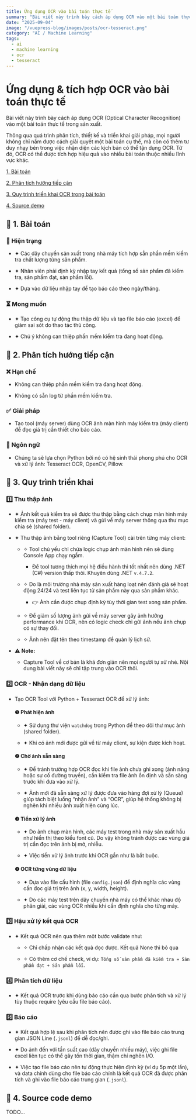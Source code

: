 ```yaml
---
title: Ứng dụng OCR vào bài toán thực tế
summary: "Bài viết này trình bày cách áp dụng OCR vào một bài toán thực tế trong sản xuất. Hy vọng mọi người có thể tận dụng được trong các kịch bản tại từng bài toán OCR khác nhau."
date: "2025-09-04"
image: "/vuepress-blog/images/posts/ocr-tesseract.png"
category: "AI / Machine Learning"
tags:
  - ai
  - machine learning
  - ocr
  - tesseract
---
```


# Ứng dụng & tích hợp OCR vào bài toán thực tế

Bài viết này trình bày cách áp dụng OCR (Optical Character Recognition) vào một bài toán thực tế trong sản xuất.

Thông qua quá trình phân tích, thiết kế và triển khai giải pháp, mọi người không chỉ nắm được cách giải quyết một bài toán cụ thể, mà còn có thêm tư duy nhạy bén trong việc nhận diện các kịch bản có thể tận dụng OCR. Từ đó, OCR có thể được tích hợp hiệu quả vào nhiều bài toán thuộc nhiều lĩnh vực khác.

[1. Bài toán](#1)

[2. Phân tích hướng tiếp cận](#2)

[3. Quy trình triển khai OCR trong bài toán](#3)

[4. Source demo](#4)

<a name="1"></a>

## 📌 1. Bài toán

### 📍 Hiện trạng

- ✦ Các dây chuyền sản xuất trong nhà máy tích hợp sẵn phần mềm kiểm tra chất lượng từng sản phẩm.

- ✦ Nhân viên phải định kỳ nhập tay kết quả (tổng số sản phẩm đã kiểm tra, sản phẩm đạt, sản phẩm lỗi).

- ✦ Dựa vào dữ liệu nhập tay để tạo báo cáo theo ngày/tháng.

### ⏳ Mong muốn

- ✦ Tạo công cụ tự động thu thập dữ liệu và tạo file báo cáo (excel) để giảm sai sót do thao tác thủ công.

- ✦ Chú ý không can thiệp phần mềm kiểm tra đang hoạt động.

<a name="2"></a>

## 📌 2. Phân tích hướng tiếp cận

### ❌ Hạn chế

- Không can thiệp phần mềm kiểm tra đang hoạt động.

- Không có sẵn log từ phần mềm kiểm tra.

### ✅ Giải pháp

- Tạo tool (máy server) dùng OCR ảnh màn hình máy kiểm tra (máy client) để đọc giá trị cần thiết cho báo cáo.

### 📝 Ngôn ngữ

- Chúng ta sẽ lựa chọn Python bởi nó có hệ sinh thái phong phú cho OCR và xử lý ảnh: Tesseract OCR, OpenCV, Pillow.

<a name="3"></a>

## 📌 3. Quy trình triển khai

### 1️⃣ Thu thập ảnh

- ✦ Ảnh kết quả kiểm tra sẽ được thu thập bằng cách chụp màn hình máy kiểm tra (máy test - máy client) và gửi về máy server thông qua thư mục chia sẻ (shared folder).

- ✦ Thu thập ảnh bằng tool riêng (Capture Tool) cài trên từng máy client:

  - ✧ Tool chủ yếu chỉ chứa logic chụp ảnh màn hình nên sẽ dùng Console App chạy ngầm.

    - Để tool tương thích mọi hệ điều hành thì tốt nhất nên dùng .NET (C#) version thấp thôi. Khuyên dùng .NET `v.4.7.2`.

  - ✧ Do là môi trường nhà máy sản xuất hàng loạt nên đánh giá sẽ hoạt động 24/24 và test liên tục từ sản phẩm này qua sản phẩm khác.

    - 👉 Ảnh cần được chụp định kỳ tùy thời gian test xong sản phẩm.

  - ✧ Để giảm số lượng ảnh gửi về máy server gây ảnh hưởng performance khi OCR, nên có logic check chỉ gửi ảnh nếu ảnh chụp có sự thay đổi.

  - ✧ Ảnh nên đặt tên theo timestamp để quản lý lịch sử.

- ⚠️ **Note:**
  - Capture Tool về cơ bản là khá đơn giản nên mọi người tự xử nhé. Nội dung bài viết này sẽ chỉ tập trung vào OCR thôi.

### 2️⃣ OCR - Nhận dạng dữ liệu

- Tạo OCR Tool với Python + Tesseract OCR để xử lý ảnh:

  #### ❶ Phát hiện ảnh

  - ✦ Sử dụng thư viện `watchdog` trong Python để theo dõi thư mục ảnh (shared folder).

  - ✦ Khi có ảnh mới được gửi về từ máy client, sự kiện được kích hoạt.

  #### ❷ Chờ ảnh sẵn sàng

  - ✦ Để tránh trường hợp OCR đọc khi file ảnh chưa ghi xong (ảnh nặng hoặc sự cố đường truyền), cần kiểm tra file ảnh ổn định và sẵn sàng trước khi đưa vào xử lý.

  - ✦ Ảnh mới đã sẵn sàng xử lý được đưa vào hàng đợi xử lý (Queue) giúp tách biệt luồng “nhận ảnh” và “OCR”, giúp hệ thống không bị nghẽn khi nhiều ảnh xuất hiện cùng lúc.

  #### ❸ Tiền xử lý ảnh

  - ✦ Do ảnh chụp màn hình, các máy test trong nhà máy sản xuất hầu như hiển thị theo kiểu font cũ. Do vậy không tránh được các vùng giá trị cần đọc trên ảnh bị mờ, nhiễu.

  - ✦ Việc tiền xử lý ảnh trước khi OCR gần như là bắt buộc.

  #### ❹ OCR từng vùng dữ liệu

  - ✦ Dựa vào file cấu hình (file `config.json`) để định nghĩa các vùng cần đọc giá trị trên ảnh (x, y, width, height).

  - ✦ Do các máy test trên dây chuyền nhà máy có thể khác nhau độ phân giải, các vùng OCR nhiều khi cần định nghĩa cho từng máy.

### 3️⃣ Hậu xử lý kết quả OCR

- ✦ Kết quả OCR nên qua thêm một bước validate như:

  - ✧ Chỉ chấp nhận các kết quả đọc được. Kết quả None thì bỏ qua

  - ✧ Có thêm cơ chế check, ví dụ: `Tổng số sản phẩm đã kiểm tra = Sản phẩm đạt + Sản phẩm lỗi`.

### 4️⃣ Phân tích dữ liệu

- ✦ Kết quả OCR trước khi dùng báo cáo cần qua bước phân tích và xử lý tùy thuộc require (yêu cầu file báo cáo).

### 5️⃣ Báo cáo

- ✦ Kết quả hợp lệ sau khi phân tích nên được ghi vào file báo cáo trung gian JSON Line (`.jsonl`) để dễ đọc/ghi.

- ✦ Do ảnh đến với tần suất cao (dây chuyền nhiều máy), việc ghi file excel liên tục có thể gây tốn thời gian, thậm chí nghẽn I/O.

- ✦ Việc tạo file báo cáo nên tự động thực hiện định kỳ (ví dụ 5p một lần), và data chính dùng cho file báo cáo chính là kết quả OCR đã được phân tích và ghi vào file báo cáo trung gian (`.jsonl`).

<a name="4"></a>

## 📌 4. Source code demo

TODO...
